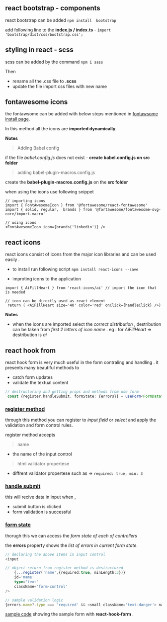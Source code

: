 

## react bootstrap - components 

react bootstrap can be added ``` npm install  bootstrap ```

add following line to the **index.js / index.ts** - ```import 'bootstrap/dist/css/bootstrap.css';```


## styling in react - scss 

scss can be added by the command ``` npm i sass ```

Then

- rename all the .css file to **.scss**
- update the file import css files with new name 


## fontawesome icons 

the fontawsome can be added with below steps mentioned in [fontawsome install page](https://fontawesome.com/v6/docs/web/use-with/react/). 

In this method all the icons are **imported dynamically**.

**Notes** 

> Adding Babel config

if the file *babel.config.js* does not exist - **create babel.config.js on src folder**

> adding babel-plugin-macros.config.js

create the **babel-plugin-macros.config.js** on the **src folder**

 when using the icons use following snippet 

 ```JSX
// importing icons 
import { FontAwesomeIcon } from '@fortawesome/react-fontawesome'
import { solid, regular,  brands } from '@fortawesome/fontawesome-svg-core/import.macro'

// using icons 
 <FontAwesomeIcon icon={brands('linkedin')} />
```

## react icons 
react icons consist of icons from the major icon libraries and can be used easily . 

- to install run following script ```npm install react-icons --save```

- improting icons to the application 

``` tsx
import { AiFillHeart } from 'react-icons/ai' // import the icon that is needed

// icon can be directly used as react element
 return ( <AiFillHeart size='40' color='red' onClick={handleClick} />)

```

**Notes**

- when the icons are imported select the *correct distribution* , destribution can be taken from *first 2 letters of icon name* . 
eg : for *AiFillHeart* => destribution is *ai*


## react hook from 

react hook form is very much useful in the form contraling and handling . it presents many beautiful methods to 
 - catch form updates 
 - validate the textual content

``` ts
// destructuring and getting props and methods from use form
 const {register,handleSubmit, formState: {errors}} = useForm<FormData>();

```
### [register method](https://www.react-hook-form.com/api/useform/register/) 

through this method you can register to *input field* or *select* and apply the validation and form control rules. 

register method accepts 
> name 

- the name of the input control

> html validator propertese 

- diffrent validator propertese such as => ```required: true, min: 3```

### [handle submit](https://www.react-hook-form.com/api/useform/handlesubmit/)

this will recive data in input when , 
- submit button is clicked 
- form validation is successful

### [form state](https://www.react-hook-form.com/api/useformstate/)
thorugh this we can access the *form state of each of controllers*

the **errors** property shows the *list of errors in current form state*. 

``` ts 
// declaring the above items in input control
<input 

// object return from register method is destructured
    {...register('name',{required:true, minLength:3})} 
    id='name' 
    type="text" 
    className='form-control' 
/>

// sample validation logic 
{errors.name?.type === 'required' && <small className='text-danger'> name is required </small>}
```

[sample code](https://gist.github.com/dinith95/4d845e0de1a5ddb07d39b6599aea1e87#file-same-react-hookform-tsx) showing the sample form with **react-hook-form** . 






